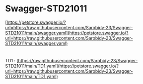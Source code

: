 # Swagger-STD21011
[https://petstore.swagger.io/?url=https://raw.githubusercontent.com/Sarobidy-23/Swagger-STD21011/main/swagger.yaml](https://petstore.swagger.io/?url=https://raw.githubusercontent.com/Sarobidy-23/Swagger-STD21011/main/swagger.yaml)
# 
TD1 : [https://raw.githubusercontent.com/Sarobidy-23/Swagger-STD21011/main/TD1.yaml](https://petstore.swagger.io/?url=https://raw.githubusercontent.com/Sarobidy-23/Swagger-STD21011/main/TD1.yaml)
